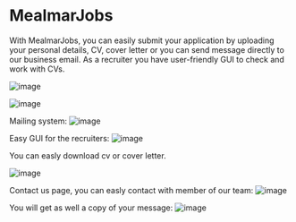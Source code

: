 # MealmarJobs

With MealmarJobs, you can easily submit your application by uploading your personal details, CV, cover letter or you can send message directly to our business email. 
As a recruiter you have user-friendly GUI to check and work with CVs.  

![image](https://user-images.githubusercontent.com/110817419/230411885-1f61be38-41c5-435b-bd16-10a7f78c5953.png)

 
 
![image](https://user-images.githubusercontent.com/110817419/230412416-643bb251-e911-47ee-bf0a-807ea53138c4.png)

Mailing system:
![image](https://user-images.githubusercontent.com/110817419/230413618-ac392170-3da3-45d0-8848-dba6f5237fcd.png)

Easy GUI for the recruiters:
![image](https://user-images.githubusercontent.com/110817419/230882746-7d81256f-3160-4d31-87a3-3af31a4275ca.png)

You can easly download cv or cover letter.

![image](https://user-images.githubusercontent.com/110817419/230412971-8a92e95d-e1b8-4a53-b7e2-cebc2096729b.png)

Contact us page, you can easly contact with member of our team:
![image](https://user-images.githubusercontent.com/110817419/230785234-d7febcfc-048d-493c-ad6a-f9b5d5d95742.png)

You will get as well a copy of your message:
![image](https://user-images.githubusercontent.com/110817419/230414665-3f602a3f-ee7c-4541-a3d3-80f320a8376a.png)



